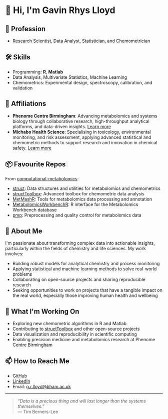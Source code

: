 # 👋 Hi, I'm Gavin Rhys Lloyd

## 🧪 Profession
- Research Scientist, Data Analyst, Statistician, and Chemometrician

## 🛠️ Skills
- Programming: **R**, **Matlab**
- Data Analysis, Multivariate Statistics, Machine Learning
- Chemometrics: Experimental design, spectroscopy, calibration, and validation

## 🏢 Affiliations
- **Phenome Centre Birmingham**: Advancing metabolomics and systems biology through collaborative research, high-throughput analytical platforms, and data-driven insights. [Learn more](https://www.birmingham.ac.uk/research/centres-institutes/phenome-centre-birmingham)
- **Michabo Health Science**: Specialising in toxicology, environmental monitoring, and risk assessment, applying advanced statistical and chemometric methods to support research and innovation in chemical safety. [Learn more](https://michabo.co.uk/)

## 📦 Favourite Repos
From [computational-metabolomics](https://github.com/computational-metabolomics):
- [struct](https://github.com/computational-metabolomics/struct): Data structures and utilities for metabolomics and chemometrics
- [structToolbox](https://github.com/computational-metabolomics/structToolbox): Advanced toolbox for chemometric data analysis
- [MetMashR](https://github.com/computational-metabolomics/MetMashR): Tools for metabolomics data processing and annotation
- [MetabolomicsWorkbenchR](https://github.com/computational-metabolomics/MetabolomicsWorkbenchR): R interface for the Metabolomics Workbench database
- [pmp](https://github.com/computational-metabolomics/pmp): Preprocessing and quality control for metabolomics data

## 🚀 About Me
I'm passionate about transforming complex data into actionable insights, particularly within the fields of chemistry and life sciences. My work involves:
- Building robust models for analytical chemistry and process monitoring
- Applying statistical and machine learning methods to solve real-world problems
- Collaborating on open-source projects and sharing reproducible research
- Seeking opportunities to work on projects that have a tangible impact on the real world, especially those improving human health and wellbeing

## 🌱 What I'm Working On
- Exploring new chemometric algorithms in R and Matlab
- Contributing to [structToolbox](https://github.com/computational-metabolomics/structToolbox) and other open-source projects
- Data visualization and reproducibility in scientific computing
- Enabling precision medicine and metabolomics research at Phenome Centre Birmingham

## 📫 How to Reach Me
- [GitHub](https://github.com/grlloyd)
- [LinkedIn](https://www.linkedin.com/in/gavin-lloyd-39408655) 
- Email: g.r.lloyd@bham.ac.uk

---

> _“Data is a precious thing and will last longer than the systems themselves.”_  
> — Tim Berners-Lee
